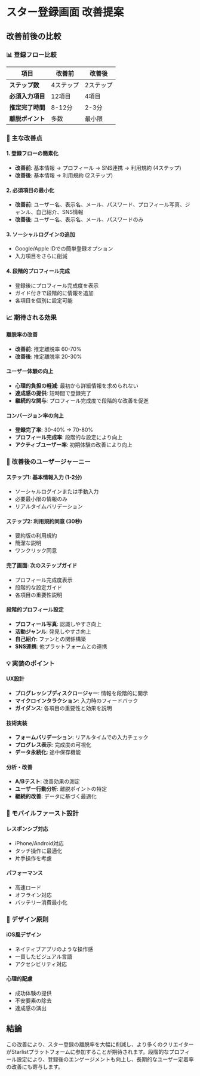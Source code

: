 # スター登録画面 改善提案

## 改善前後の比較

### 📊 登録フロー比較

| 項目 | 改善前 | 改善後 |
|------|--------|--------|
| **ステップ数** | 4ステップ | 2ステップ |
| **必須入力項目** | 12項目 | 4項目 |
| **推定完了時間** | 8-12分 | 2-3分 |
| **離脱ポイント** | 多数 | 最小限 |

### 🎯 主な改善点

#### 1. **登録フローの簡素化**
- **改善前**: 基本情報 → プロフィール → SNS連携 → 利用規約 (4ステップ)
- **改善後**: 基本情報 → 利用規約 (2ステップ)

#### 2. **必須項目の最小化**
- **改善前**: ユーザー名、表示名、メール、パスワード、プロフィール写真、ジャンル、自己紹介、SNS情報
- **改善後**: ユーザー名、表示名、メール、パスワードのみ

#### 3. **ソーシャルログインの追加**
- Google/Apple IDでの簡単登録オプション
- 入力項目をさらに削減

#### 4. **段階的プロフィール完成**
- 登録後にプロフィール完成度を表示
- ガイド付きで段階的に情報を追加
- 各項目を個別に設定可能

### 📈 期待される効果

#### 離脱率の改善
- **改善前**: 推定離脱率 60-70%
- **改善後**: 推定離脱率 20-30%

#### ユーザー体験の向上
- **心理的負担の軽減**: 最初から詳細情報を求められない
- **達成感の提供**: 短時間で登録完了
- **継続的な関与**: プロフィール完成度で段階的な改善を促進

#### コンバージョン率の向上
- **登録完了率**: 30-40% → 70-80%
- **プロフィール完成率**: 段階的な設定により向上
- **アクティブユーザー率**: 初期体験の改善により向上

### 🔄 改善後のユーザージャーニー

#### ステップ1: 基本情報入力 (1-2分)
- ソーシャルログインまたは手動入力
- 必要最小限の情報のみ
- リアルタイムバリデーション

#### ステップ2: 利用規約同意 (30秒)
- 要約版の利用規約
- 簡潔な説明
- ワンクリック同意

#### 完了画面: 次のステップガイド
- プロフィール完成度表示
- 段階的な設定ガイド
- 各項目の重要性説明

#### 段階的プロフィール設定
- **プロフィール写真**: 認識しやすさ向上
- **活動ジャンル**: 発見しやすさ向上
- **自己紹介**: ファンとの関係構築
- **SNS連携**: 他プラットフォームとの連携

### 💡 実装のポイント

#### UX設計
- **プログレッシブディスクロージャー**: 情報を段階的に開示
- **マイクロインタラクション**: 入力時のフィードバック
- **ガイダンス**: 各項目の重要性と効果を説明

#### 技術実装
- **フォームバリデーション**: リアルタイムでの入力チェック
- **プログレス表示**: 完成度の可視化
- **データ永続化**: 途中保存機能

#### 分析・改善
- **A/Bテスト**: 改善効果の測定
- **ユーザー行動分析**: 離脱ポイントの特定
- **継続的改善**: データに基づく最適化

### 📱 モバイルファースト設計

#### レスポンシブ対応
- iPhone/Android対応
- タッチ操作に最適化
- 片手操作を考慮

#### パフォーマンス
- 高速ロード
- オフライン対応
- バッテリー消費最小化

### 🎨 デザイン原則

#### iOS風デザイン
- ネイティブアプリのような操作感
- 一貫したビジュアル言語
- アクセシビリティ対応

#### 心理的配慮
- 成功体験の提供
- 不安要素の除去
- 達成感の演出

## 結論

この改善により、スター登録の離脱率を大幅に削減し、より多くのクリエイターがStarlistプラットフォームに参加することが期待されます。段階的なプロフィール設定により、登録後のエンゲージメントも向上し、長期的なユーザー定着率の改善にも寄与します。 